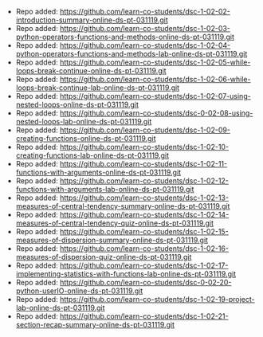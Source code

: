 
- Repo added: https://github.com/learn-co-students/dsc-1-02-02-introduction-summary-online-ds-pt-031119.git
- Repo added: https://github.com/learn-co-students/dsc-1-02-03-python-operators-functions-and-methods-online-ds-pt-031119.git
- Repo added: https://github.com/learn-co-students/dsc-1-02-04-python-operators-functions-and-methods-lab-online-ds-pt-031119.git
- Repo added: https://github.com/learn-co-students/dsc-1-02-05-while-loops-break-continue-online-ds-pt-031119.git
- Repo added: https://github.com/learn-co-students/dsc-1-02-06-while-loops-break-continue-lab-online-ds-pt-031119.git
- Repo added: https://github.com/learn-co-students/dsc-1-02-07-using-nested-loops-online-ds-pt-031119.git
- Repo added: https://github.com/learn-co-students/dsc-0-02-08-using-nested-loops-lab-online-ds-pt-031119.git
- Repo added: https://github.com/learn-co-students/dsc-1-02-09-creating-functions-online-ds-pt-031119.git
- Repo added: https://github.com/learn-co-students/dsc-1-02-10-creating-functions-lab-online-ds-pt-031119.git
- Repo added: https://github.com/learn-co-students/dsc-1-02-11-functions-with-arguments-online-ds-pt-031119.git
- Repo added: https://github.com/learn-co-students/dsc-1-02-12-functions-with-arguments-lab-online-ds-pt-031119.git
- Repo added: https://github.com/learn-co-students/dsc-1-02-13-measures-of-central-tendency-summary-online-ds-pt-031119.git
- Repo added: https://github.com/learn-co-students/dsc-1-02-14-measures-of-central-tendency-quiz-online-ds-pt-031119.git
- Repo added: https://github.com/learn-co-students/dsc-1-02-15-measures-of-dispersion-summary-online-ds-pt-031119.git
- Repo added: https://github.com/learn-co-students/dsc-1-02-16-measures-of-dispersion-quiz-online-ds-pt-031119.git
- Repo added: https://github.com/learn-co-students/dsc-1-02-17-implementing-statistics-with-functions-lab-online-ds-pt-031119.git
- Repo added: https://github.com/learn-co-students/dsc-0-02-20-python-userIO-online-ds-pt-031119.git
- Repo added: https://github.com/learn-co-students/dsc-1-02-19-project-lab-online-ds-pt-031119.git
- Repo added: https://github.com/learn-co-students/dsc-1-02-21-section-recap-summary-online-ds-pt-031119.git